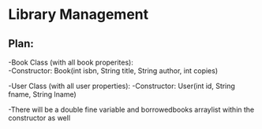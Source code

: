 # Library Management

## Plan: 
-Book Class (with all book properites):\
      -Constructor: Book(int isbn, String title, String author, int copies)
    
-User Class (with all user properties):
      -Constructor: User(int id, String fname, String lname)
      <div style="page-break-after: always;"></div>
      -There will be a double fine variable and borrowedbooks arraylist within the constructor as well

      
              

      
